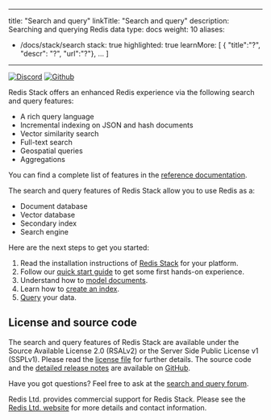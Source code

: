 
---
title: "Search and query"
linkTitle: "Search and query"
description: Searching and querying Redis data
type: docs
weight: 10
aliases: 
 - /docs/stack/search
stack: true
highlighted: true
learnMore: [ { "title":"?", "descr": "?", "url":"?"}, ... ]
---


[![Discord](https://img.shields.io/discord/697882427875393627?style=flat-square)](https://discord.gg/xTbqgTB)
[![Github](https://img.shields.io/static/v1?label=&message=repository&color=5961FF&logo=github)](https://github.com/RediSearch/RediSearch/)

Redis Stack offers an enhanced Redis experience via the following search and query features:

- A rich query language
- Incremental indexing on JSON and hash documents
- Vector similarity search
- Full-text search
- Geospatial queries
- Aggregations

You can find a complete list of features in the [reference documentation](TODO).

The search and query features of Redis Stack allow you to use Redis as a:

- Document database
- Vector database
- Secondary index
- Search engine

Here are the next steps to get you started:

1. Read the installation instructions of [Redis Stack](/docs/getting-started/install-stack/) for your platform.
2. Follow our [quick start guide](/docs/interact/search-and-query/quickstart/) to get some first hands-on experience.
3. Understand how to [model documents](TODO).
4. Learn how to [create an index](TODO).
5. [Query](TODO) your data.

## License and source code

The search and query features of Redis Stack are available under the Source Available License 2.0 (RSALv2) or the Server Side Public License v1 (SSPLv1). Please read the [license file](https://raw.githubusercontent.com/RediSearch/RediSearch/master/LICENSE.txt) for further details. The source code and the [detailed release notes](https://github.com/RediSearch/RediSearch/releases) are available on [GitHub](https://github.com/RediSearch/RediSearch).

Have you got questions? Feel free to ask at the [search and query forum](https://forum.redis.com/c/modules/redisearch/).

Redis Ltd. provides commercial support for Redis Stack. Please see the [Redis Ltd. website](https://redis.com/redis-enterprise/technology/redis-search/#sds) for more details and contact information.

<!-- TODO: Add a short code that evaluates the 'learnMore' meta data>